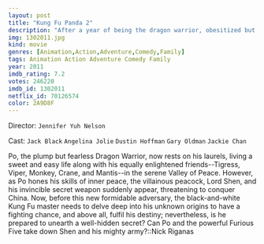```yaml
---
layout: post
title: "Kung Fu Panda 2"
description: "After a year of being the dragon warrior, obesitized but fearless Po (Black) is a hero in China along with Crane (Cross), Mantis (Rogen), Monkey (Chan), Viper (Liu), Tigress (Jolie), and Shifu (Hoffman). But trouble pops out when villian Shen (Oldman) begins chaos. Everybody is ready to fight, but Po is unprepared when he learns Shen was his enemy in his infancy..."
img: 1302011.jpg
kind: movie
genres: [Animation,Action,Adventure,Comedy,Family]
tags: Animation Action Adventure Comedy Family 
year: 2011
imdb_rating: 7.2
votes: 246220
imdb_id: 1302011
netflix_id: 70126574
color: 2A9D8F
---
```

Director: `Jennifer Yuh Nelson`  

Cast: `Jack Black` `Angelina Jolie` `Dustin Hoffman` `Gary Oldman` `Jackie Chan` 

Po, the plump but fearless Dragon Warrior, now rests on his laurels, living a sweet and easy life along with his equally enlightened friends--Tigress, Viper, Monkey, Crane, and Mantis--in the serene Valley of Peace. However, as Po hones his skills of inner peace, the villainous peacock, Lord Shen, and his invincible secret weapon suddenly appear, threatening to conquer China. Now, before this new formidable adversary, the black-and-white Kung Fu master needs to delve deep into his unknown origins to have a fighting chance, and above all, fulfil his destiny; nevertheless, is he prepared to unearth a well-hidden secret? Can Po and the powerful Furious Five take down Shen and his mighty army?::Nick Riganas